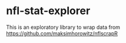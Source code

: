 # nfl-stat-explorer

This is an exploratory library to wrap data from https://github.com/maksimhorowitz/nflscrapR
